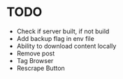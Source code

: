 # TODO

- Check if server built, if not build
- Add backup flag in env file
- Ability to download content locally
- Remove post
- Tag Browser
- Rescrape Button
